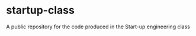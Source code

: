 startup-class
=============

A public repository for the code produced in the Start-up engineering class

